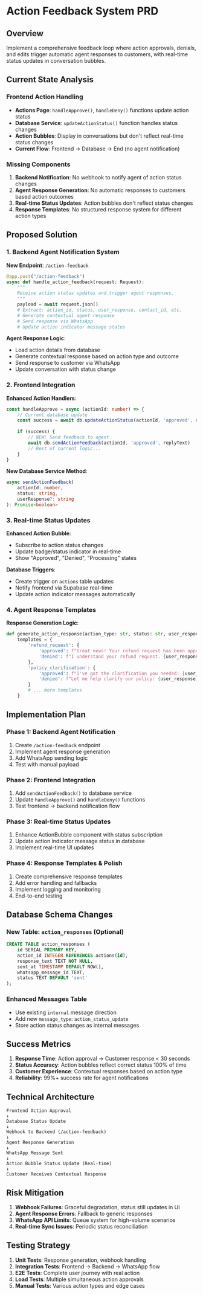 # Action Feedback System PRD

## Overview
Implement a comprehensive feedback loop where action approvals, denials, and edits trigger automatic agent responses to customers, with real-time status updates in conversation bubbles.

## Current State Analysis

### Frontend Action Handling
- **Actions Page**: `handleApprove()`, `handleDeny()` functions update action status
- **Database Service**: `updateActionStatus()` function handles status changes
- **Action Bubbles**: Display in conversations but don't reflect real-time status changes
- **Current Flow**: Frontend → Database → End (no agent notification)

### Missing Components
1. **Backend Notification**: No webhook to notify agent of action status changes
2. **Agent Response Generation**: No automatic responses to customers based action outcomes
3. **Real-time Status Updates**: Action bubbles don't reflect status changes
4. **Response Templates**: No structured response system for different action types

## Proposed Solution

### 1. Backend Agent Notification System

**New Endpoint**: `/action-feedback`
```python
@app.post("/action-feedback")
async def handle_action_feedback(request: Request):
    """
    Receive action status updates and trigger agent responses.
    """
    payload = await request.json()
    # Extract: action_id, status, user_response, contact_id, etc.
    # Generate contextual agent response
    # Send response via WhatsApp
    # Update action indicator message status
```

**Agent Response Logic**:
- Load action details from database
- Generate contextual response based on action type and outcome
- Send response to customer via WhatsApp
- Update conversation with status change

### 2. Frontend Integration

**Enhanced Action Handlers**:
```typescript
const handleApprove = async (actionId: number) => {
    // Current database update
    const success = await db.updateActionStatus(actionId, 'approved', replyText)
    
    if (success) {
        // NEW: Send feedback to agent
        await db.sendActionFeedback(actionId, 'approved', replyText)
        // Rest of current logic...
    }
}
```

**New Database Service Method**:
```typescript
async sendActionFeedback(
    actionId: number, 
    status: string, 
    userResponse?: string
): Promise<boolean>
```

### 3. Real-time Status Updates

**Enhanced Action Bubble**:
- Subscribe to action status changes
- Update badge/status indicator in real-time
- Show "Approved", "Denied", "Processing" states

**Database Triggers**:
- Create trigger on `actions` table updates
- Notify frontend via Supabase real-time
- Update action indicator messages automatically

### 4. Agent Response Templates

**Response Generation Logic**:
```python
def generate_action_response(action_type: str, status: str, user_response: str = "") -> str:
    templates = {
        'refund_request': {
            'approved': f"Great news! Your refund request has been approved. {user_response}",
            'denied': f"I understand your refund request. {user_response}"
        },
        'policy_clarification': {
            'approved': f"I've got the clarification you needed: {user_response}",
            'denied': f"Let me help clarify our policy: {user_response}"
        }
        # ... more templates
    }
```

## Implementation Plan

### Phase 1: Backend Agent Notification
1. Create `/action-feedback` endpoint
2. Implement agent response generation
3. Add WhatsApp sending logic
4. Test with manual payload

### Phase 2: Frontend Integration  
1. Add `sendActionFeedback()` to database service
2. Update `handleApprove()` and `handleDeny()` functions
3. Test frontend → backend notification flow

### Phase 3: Real-time Status Updates
1. Enhance ActionBubble component with status subscription
2. Update action indicator message status in database
3. Implement real-time UI updates

### Phase 4: Response Templates & Polish
1. Create comprehensive response templates
2. Add error handling and fallbacks
3. Implement logging and monitoring
4. End-to-end testing

## Database Schema Changes

### New Table: `action_responses` (Optional)
```sql
CREATE TABLE action_responses (
    id SERIAL PRIMARY KEY,
    action_id INTEGER REFERENCES actions(id),
    response_text TEXT NOT NULL,
    sent_at TIMESTAMP DEFAULT NOW(),
    whatsapp_message_id TEXT,
    status TEXT DEFAULT 'sent'
);
```

### Enhanced Messages Table
- Use existing `internal` message direction
- Add new `message_type`: `action_status_update`
- Store action status changes as internal messages

## Success Metrics

1. **Response Time**: Action approval → Customer response < 30 seconds
2. **Status Accuracy**: Action bubbles reflect correct status 100% of time
3. **Customer Experience**: Contextual responses based on action type
4. **Reliability**: 99%+ success rate for agent notifications

## Technical Architecture

```
Frontend Action Approval
↓
Database Status Update
↓
Webhook to Backend (/action-feedback)
↓ 
Agent Response Generation
↓
WhatsApp Message Sent
↓
Action Bubble Status Update (Real-time)
↓
Customer Receives Contextual Response
```

## Risk Mitigation

1. **Webhook Failures**: Graceful degradation, status still updates in UI
2. **Agent Response Errors**: Fallback to generic responses
3. **WhatsApp API Limits**: Queue system for high-volume scenarios
4. **Real-time Sync Issues**: Periodic status reconciliation

## Testing Strategy

1. **Unit Tests**: Response generation, webhook handling
2. **Integration Tests**: Frontend → Backend → WhatsApp flow  
3. **E2E Tests**: Complete user journey with real action
4. **Load Tests**: Multiple simultaneous action approvals
5. **Manual Tests**: Various action types and edge cases